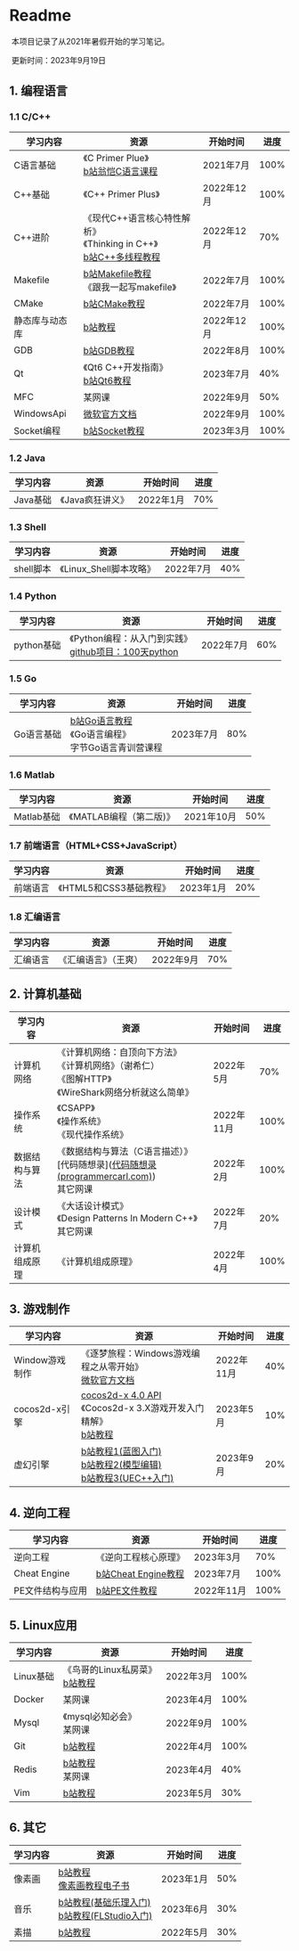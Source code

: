 # Readme

​	本项目记录了从2021年暑假开始的学习笔记。

​	更新时间：2023年9月19日

## 1. 编程语言

### 1.1 C/C++

| 学习内容       | 资源                                                         | 开始时间   | 进度 |
| -------------- | ------------------------------------------------------------ | ---------- | ---- |
| C语言基础      | 《C Primer Plue》<br />[b站翁恺C语言课程](https://www.bilibili.com/video/BV1Ls411w7rx/) | 2021年7月  | 100% |
| C++基础        | 《C++ Primer Plus》                                          | 2022年12月 | 100% |
| C++进阶        | 《现代C++语言核心特性解析》<br />《Thinking in C++》<br />[b站C++多线程教程](https://www.bilibili.com/video/BV1g5411Z72H/) | 2022年12月 | 70%  |
| Makefile       | [b站Makefile教程](https://www.bilibili.com/video/BV188411L7d2/)<br />《跟我一起写makefile》 | 2022年7月  | 100% |
| CMake          | [b站CMake教程](https://www.bilibili.com/video/BV14s4y1g7Zj/) | 2022年7月  | 100% |
| 静态库与动态库 | [b站教程](https://www.bilibili.com/video/BV1kb4y1m7i3/)      | 2022年12月 | 100% |
| GDB            | [b站GDB教程](https://www.bilibili.com/video/BV1ei4y1V758/)   | 2022年8月  | 100% |
| Qt             | 《Qt6 C++开发指南》<br />[b站Qt6教程](https://www.bilibili.com/video/BV1km4y1k7CW/) | 2023年7月  | 40%  |
| MFC            | 某网课                                                       | 2022年9月  | 50%  |
| WindowsApi     | [微软官方文档](https://learn.microsoft.com/zh-cn/windows/win32/apiindex/windows-api-list) | 2022年9月  | 100% |
| Socket编程     | [b站Socket教程](https://www.bilibili.com/video/BV11Z4y157RY/) | 2023年3月  | 100% |

### 1.2 Java

| 学习内容 | 资源             | 开始时间  | 进度 |
| -------- | ---------------- | --------- | ---- |
| Java基础 | 《Java疯狂讲义》 | 2022年1月 | 70%  |

### 1.3 Shell

| 学习内容  | 资源                    | 开始时间  | 进度 |
| --------- | ----------------------- | --------- | ---- |
| shell脚本 | 《Linux_Shell脚本攻略》 | 2022年7月 | 40%  |

### 1.4 Python

| 学习内容   | 资源                                                         | 开始时间  | 进度 |
| ---------- | ------------------------------------------------------------ | --------- | ---- |
| python基础 | 《Python编程：从入门到实践》<br />[github项目：100天python](git@github.com:jarodHAN/Python-100-Days-master.git) | 2022年7月 | 60%  |

### 1.5 Go

| 学习内容   | 资源                                                         | 开始时间  | 进度 |
| ---------- | ------------------------------------------------------------ | --------- | ---- |
| Go语言基础 | [b站Go语言教程](https://www.bilibili.com/video/BV1vs4y1m7hX/)<br />《Go语言编程》<br />字节Go语言青训营课程 | 2023年7月 | 80%  |

### 1.6 Matlab

| 学习内容   | 资源                    | 开始时间   | 进度 |
| ---------- | ----------------------- | ---------- | ---- |
| Matlab基础 | 《MATLAB编程（第二版)》 | 2021年10月 | 50%  |

### 1.7  前端语言（HTML+CSS+JavaScript）

| 学习内容 | 资源                    | 开始时间  | 进度 |
| -------- | ----------------------- | --------- | ---- |
| 前端语言 | 《HTML5和CSS3基础教程》 | 2023年1月 | 20%  |

### 1.8 汇编语言

| 学习内容 | 资源                 | 开始时间  | 进度 |
| -------- | -------------------- | --------- | ---- |
| 汇编语言 | 《汇编语言》（王爽） | 2022年9月 | 70%  |

## 2. 计算机基础

| 学习内容       | 资源                                                         | 开始时间   | 进度 |
| -------------- | ------------------------------------------------------------ | ---------- | ---- |
| 计算机网络     | 《计算机网络：自顶向下方法》<br />《计算机网络》（谢希仁）<br />《图解HTTP》<br />《WireShark网络分析就这么简单》 | 2022年5月  | 70%  |
| 操作系统       | 《CSAPP》<br />《操作系统》<br />《现代操作系统》            | 2022年11月 | 100% |
| 数据结构与算法 | 《数据结构与算法（C语言描述）》<br />[代码随想录]([代码随想录 (programmercarl.com)](https://www.programmercarl.com/))<br />其它网课 | 2022年2月  | 100% |
| 设计模式       | 《大话设计模式》<br />《Design Patterns In Modern C++》<br />其它网课 | 2022年7月  | 20%  |
| 计算机组成原理 | 《计算机组成原理》                                           | 2022年4月  | 100% |

## 3. 游戏制作

| 学习内容       | 资源                                                         | 开始时间   | 进度 |
| -------------- | ------------------------------------------------------------ | ---------- | ---- |
| Window游戏制作 | 《逐梦旅程：Windows游戏编程之从零开始》<br />[微软官方文档](https://learn.microsoft.com/zh-cn/windows/win32/apiindex/windows-api-list) | 2022年11月 | 40%  |
| cocos2d-x引擎  | [cocos2d-x 4.0 API](https://docs.cocos2d-x.org/api-ref/cplusplus/v4x/)<br />《Cocos2d-x 3.X游戏开发入门精解》<br />[b站教程](https://www.bilibili.com/video/BV1Px411v7u8?p=158) | 2023年5月  | 10%  |
| 虚幻引擎       | [b站教程1(蓝图入门)](https://www.bilibili.com/video/BV1KB4y1278E)<br />[b站教程2(模型编辑)](https://www.bilibili.com/video/BV1Cd4y1V7G5)<br />[b站教程3(UEC++入门)](https://www.bilibili.com/video/BV1Bf4y1D7AT) | 2023年9月  | 20%  |

## 4. 逆向工程

| 学习内容         | 资源                                                         | 开始时间   | 进度 |
| ---------------- | ------------------------------------------------------------ | ---------- | ---- |
| 逆向工程         | 《逆向工程核心原理》                                         | 2023年3月  | 70%  |
| Cheat Engine     | [b站Cheat Engine教程](https://www.bilibili.com/video/BV1nR4y1u7PZ/) | 2023年7月  | 100% |
| PE文件结构与应用 | [b站PE文件教程](https://www.bilibili.com/video/BV1iT41137fz/) | 2022年11月 | 100% |

##  5. Linux应用

| 学习内容  | 资源                                                         | 开始时间  | 进度 |
| --------- | ------------------------------------------------------------ | --------- | ---- |
| Linux基础 | 《鸟哥的Linux私房菜》<br />[b站教程](https://www.bilibili.com/video/BV1n84y1i7td/) | 2022年3月 | 100% |
| Docker    | 某网课                                                       | 2023年4月 | 100% |
| Mysql     | 《mysql必知必会》<br />某网课                                | 2022年9月 | 100% |
| Git       | [b站教程](https://www.bilibili.com/video/BV1vy4y1s7k6/)      | 2022年4月 | 100% |
| Redis     | [b站教程](https://www.bilibili.com/video/BV1Jj411D7oG/)<br />某网课 | 2023年4月 | 40%  |
| Vim       | [b站教程](https://www.bilibili.com/video/BV1qD4y1W7aG/)      | 2023年5月 | 30%  |

## 6. 其它

| 学习内容 | 资源                                                         | 开始时间  | 进度 |
| -------- | ------------------------------------------------------------ | --------- | ---- |
| 像素画   | [b站教程](https://www.bilibili.com/video/BV144411v7iS/)<br />[像素画教程电子书](https://www.bilibili.com/video/BV1zA411p71d/) | 2023年1月 | 50%  |
| 音乐     | [b站教程(基础乐理入门)](https://www.bilibili.com/video/BV1jW411J765/)<br />[b站教程(FLStudio入门)](https://www.bilibili.com/video/BV1d441187Kq) | 2023年6月 | 30%  |
| 素描     | [b站教程](https://www.bilibili.com/video/BV1zu41127wh/)      | 2022年5月 | 30%  |